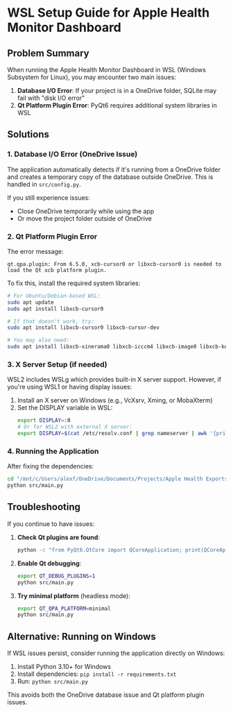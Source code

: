 # WSL Setup Guide for Apple Health Monitor Dashboard

## Problem Summary

When running the Apple Health Monitor Dashboard in WSL (Windows Subsystem for Linux), you may encounter two main issues:

1. **Database I/O Error**: If your project is in a OneDrive folder, SQLite may fail with "disk I/O error"
2. **Qt Platform Plugin Error**: PyQt6 requires additional system libraries in WSL

## Solutions

### 1. Database I/O Error (OneDrive Issue)

The application automatically detects if it's running from a OneDrive folder and creates a temporary copy of the database outside OneDrive. This is handled in `src/config.py`.

If you still experience issues:
- Close OneDrive temporarily while using the app
- Or move the project folder outside of OneDrive

### 2. Qt Platform Plugin Error

The error message:
```
qt.qpa.plugin: From 6.5.0, xcb-cursor0 or libxcb-cursor0 is needed to load the Qt xcb platform plugin.
```

To fix this, install the required system libraries:

```bash
# For Ubuntu/Debian-based WSL:
sudo apt update
sudo apt install libxcb-cursor0

# If that doesn't work, try:
sudo apt install libxcb-cursor0 libxcb-cursor-dev

# You may also need:
sudo apt install libxcb-xinerama0 libxcb-icccm4 libxcb-image0 libxcb-keysyms1 libxcb-randr0 libxcb-render-util0 libxcb-shape0
```

### 3. X Server Setup (if needed)

WSL2 includes WSLg which provides built-in X server support. However, if you're using WSL1 or having display issues:

1. Install an X server on Windows (e.g., VcXsrv, Xming, or MobaXterm)
2. Set the DISPLAY variable in WSL:
   ```bash
   export DISPLAY=:0
   # Or for WSL2 with external X server:
   export DISPLAY=$(cat /etc/resolv.conf | grep nameserver | awk '{print $2}'):0
   ```

### 4. Running the Application

After fixing the dependencies:

```bash
cd "/mnt/c/Users/alexf/OneDrive/Documents/Projects/Apple Health Exports"
python src/main.py
```

## Troubleshooting

If you continue to have issues:

1. **Check Qt plugins are found**:
   ```bash
   python -c "from PyQt6.QtCore import QCoreApplication; print(QCoreApplication.libraryPaths())"
   ```

2. **Enable Qt debugging**:
   ```bash
   export QT_DEBUG_PLUGINS=1
   python src/main.py
   ```

3. **Try minimal platform** (headless mode):
   ```bash
   export QT_QPA_PLATFORM=minimal
   python src/main.py
   ```

## Alternative: Running on Windows

If WSL issues persist, consider running the application directly on Windows:

1. Install Python 3.10+ for Windows
2. Install dependencies: `pip install -r requirements.txt`
3. Run: `python src/main.py`

This avoids both the OneDrive database issue and Qt platform plugin issues.